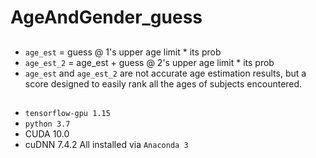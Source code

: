 # AgeAndGender_guess
##
- `age_est` = guess @ 1's upper age limit * its prob
- `age_est_2` = age_est + guess @ 2's upper age limit * its prob
- `age_est` and `age_est_2` are not accurate age estimation results, but a score designed to easily rank all the ages of subjects encountered.
##
- `tensorflow-gpu 1.15`
- `python 3.7`
- CUDA 10.0
- cuDNN 7.4.2
All installed via `Anaconda 3`
